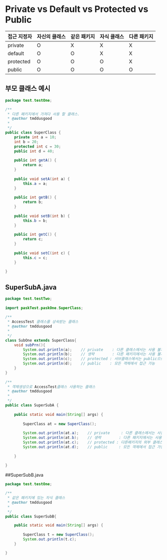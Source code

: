 # Private vs Default vs Protected vs Public

| 접근 지정자 | 자신의 클래스 | 같은 패키지 | 자식 클래스 | 다른 패키지 |
| -------- | --------- | ---------| -------- | -------- |
| private | O | X | X | X |
| default | O | O| X | X |
| protected | O | O| O | X |
| public | O | O| O | O |

## 부모 클래스 예시
~~~java
package test.testOne;

/**
 * 다른 패키지에서 가져다 사용 할 클래스.
 * @author tmddusgood
 *
 */
public class SuperClass {
    private int a = 10;
    int b = 20;
    protected int c = 30;
    public int d = 40;
    
    public int getA() {
        return a;
    }
    
    public void setA(int a) {
        this.a = a;
    }
 
    public int getB() {
        return b;
    }
 
    public void setB(int b) {
        this.b = b;
    }
 
    public int getC() {
        return c;
    }
 
    public void setC(int c) {
        this.c = c;
    }
 
}
~~~

## SuperSubA.java

~~~java
package test.testTwo;
 
import paskTest.paskOne.SuperClass;
 
/**
 * AccessTest 클래스를 상속받는 클래스
 * @author tmddusgood
 *
 */
class SubOne extends SuperClass{
    void subPrn(){
        System.out.println(a);    // private    : 다른 클래스에서는 사용 불가
        System.out.println(b);    // 생략        : 다른 패키지에서는 사용 불가
        System.out.println(c);    // protected : 서브클래스에서는 public으로 사용됨으로 사용 가능.
        System.out.println(d);    // public    : 모든 객체에서 접근 가능
    }
}
 
/**
 * 객체생성으로 AccessTest클래스 사용하는 클래스
 * @author tmddusgood
 *
 */
public class SuperSubA {
 
    public static void main(String[] args) {
        
        SuperClass at = new SuperClass();
        
        System.out.println(at.a);    // private     : 다른 클래스에서는 사용 불가
        System.out.println(at.b);    // 생략        : 다른 패키지에서는 사용 불가
        System.out.println(at.c);    // protected : 다른패키지의 외부 클래스에서는 사용 불가
        System.out.println(at.d);    // public     : 모든 객체에서 접근 가능.
    
    }
 
}
~~~

##SuperSubB.java

~~~java
package test.testOne;

/**
 * 같은 패키지에 있는 자식 클래스
 * @author tmddusgood
 *
 */
public class SuperSubB{

    public static void main(String[] args) {
        
        SuperClass t = new SuperClass();
        System.out.println(t.c);
    }

}
~~~